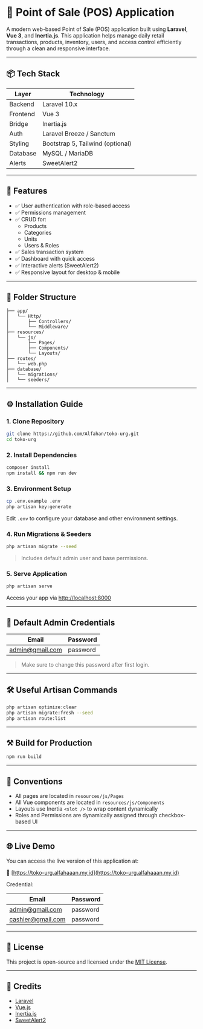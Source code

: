 # 🛒 Point of Sale (POS) Application

A modern web-based Point of Sale (POS) application built using **Laravel**, **Vue 3**, and **Inertia.js**. This application helps manage daily retail transactions, products, inventory, users, and access control efficiently through a clean and responsive interface.

---

## 📦 Tech Stack

| Layer     | Technology                      |
|-----------|----------------------------------|
| Backend   | Laravel 10.x                     |
| Frontend  | Vue 3                            |
| Bridge    | Inertia.js                       |
| Auth      | Laravel Breeze / Sanctum         |
| Styling   | Bootstrap 5, Tailwind (optional) |
| Database  | MySQL / MariaDB                  |
| Alerts    | SweetAlert2                      |

---

## 🚀 Features

- ✅ User authentication with role-based access
- ✅ Permissions management
- ✅ CRUD for:
  - Products
  - Categories
  - Units
  - Users & Roles
- ✅ Sales transaction system
- ✅ Dashboard with quick access
- ✅ Interactive alerts (SweetAlert2)
- ✅ Responsive layout for desktop & mobile

---

## 🧩 Folder Structure

```
├── app/
│   └── Http/
│       ├── Controllers/
│       └── Middleware/
├── resources/
│   └── js/
│       ├── Pages/
│       ├── Components/
│       └── Layouts/
├── routes/
│   └── web.php
├── database/
│   └── migrations/
│   └── seeders/
```

---

## ⚙️ Installation Guide

### 1. Clone Repository

```bash
git clone https://github.com/Alfahan/toko-urg.git
cd toko-urg
```

### 2. Install Dependencies

```bash
composer install
npm install && npm run dev
```

### 3. Environment Setup

```bash
cp .env.example .env
php artisan key:generate
```

Edit `.env` to configure your database and other environment settings.

### 4. Run Migrations & Seeders

```bash
php artisan migrate --seed
```

> Includes default admin user and base permissions.

### 5. Serve Application

```bash
php artisan serve
```

Access your app via [http://localhost:8000](http://localhost:8000)

---

## 👤 Default Admin Credentials

| Email              | Password  |
|--------------------|-----------|
| admin@gmail.com    | password  |

> Make sure to change this password after first login.

---

## 🛠️ Useful Artisan Commands

```bash
php artisan optimize:clear
php artisan migrate:fresh --seed
php artisan route:list
```

---

## ⚒️ Build for Production

```bash
npm run build
```

---

## 📖 Conventions

- All pages are located in `resources/js/Pages`
- All Vue components are located in `resources/js/Components`
- Layouts use Inertia `<slot />` to wrap content dynamically
- Roles and Permissions are dynamically assigned through checkbox-based UI

---

## 🌐 Live Demo

You can access the live version of this application at:

🔗 [https://toko-urg.alfahaaan.my.id](https://toko-urg.alfahaaan.my.id)

Credential: 

| Email              | Password  |
|--------------------|-----------|
| admin@gmail.com    | password  |
| cashier@gmail.com  | password  |
---
## 📄 License

This project is open-source and licensed under the [MIT License](LICENSE).

---

## 🙏 Credits

- [Laravel](https://laravel.com)
- [Vue.js](https://vuejs.org)
- [Inertia.js](https://inertiajs.com)
- [SweetAlert2](https://sweetalert2.github.io)

